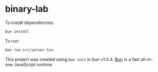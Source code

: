 # binary-lab

To install dependencies:

```bash
bun install
```

To run:

```bash
bun run src/server.tsx
```

This project was created using `bun init` in bun v1.0.4. [Bun](https://bun.sh) is a fast all-in-one JavaScript runtime.
